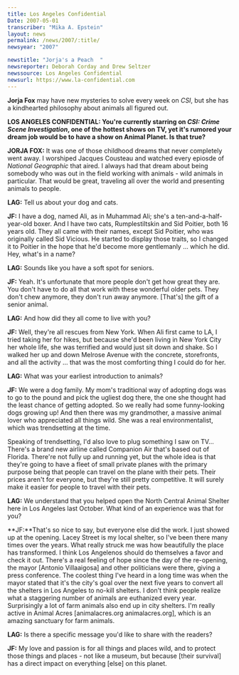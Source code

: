 ```yaml
---
title: Los Angeles Confidential
Date: 2007-05-01
transcriber: "Mika A. Epstein"
layout: news
permalink: /news/2007/:title/
newsyear: "2007"

newstitle: "Jorja's a Peach  "
newsreporter: Deborah Corday and Drew Seltzer
newssource: Los Angeles Confidential
newsurl: https://www.la-confidential.com
---
```


**Jorja Fox** may have new mysteries to solve every week on *CSI*, but she has a kindhearted philosophy about animals all figured out.

**LOS ANGELES CONFIDENTIAL: You're currently starring on *CSI: Crime Scene Investigation*, one of the hottest shows on TV, yet it's rumored your dream job would be to have a show on Animal Planet. Is that true?**

**JORJA FOX:** It was one of those childhood dreams that never completely went away. I worshiped Jacques Cousteau and watched every epiosde of *National Geographic* that aired. I always had that dream about being somebody who was out in the field working with animals - wild animals in particular. That would be great, traveling all over the world and presenting animals to people.

**LAG:** Tell us about your dog and cats.

**JF:** I have a dog, named Ali, as in Muhammad Ali; she's a ten-and-a-half-year-old boxer. And I have two cats, Rumplestiltskin and Sid Poitier, both 16 years old. They all came with their names, except Sid Poitier, who was originally called Sid Vicious. He started to display those traits, so I changed it to Poitier in the hope that he'd become more gentlemanly ... which he did. Hey, what's in a name?

**LAG:** Sounds like you have a soft spot for seniors.

**JF:** Yeah. It's unfortunate that more people don't get how great they are. You don't have to do all that work with these wonderful older pets. They don't chew anymore, they don't run away anymore. [That's] the gift of a senior animal.

**LAG:** And how did they all come to live with you?

**JF:** Well, they're all rescues from New York. When Ali first came to LA, I tried taking her for hikes, but because she'd been living in New York City her whole life, she was terrified and would just sit down and shake. So I walked her up and down Melrose Avenue with the concrete, storefronts, and all the activity ... that was the most comforting thing I could do for her.

**LAG:** What was your earliest introduction to animals?

**JF:** We were a dog family. My mom's traditional way of adopting dogs was to go to the pound and pick the ugliest dog there, the one she thought had the least chance of getting adopted. So we really had some funny-looking dogs growing up! And then there was my grandmother, a massive animal lover who appreciated all things wild. She was a real environmentalist, which was trendsetting at the time.

Speaking of trendsetting, I'd also love to plug something I saw on TV... There's a brand new airline called Companion Air that's based out of Florida. There're not fully up and running yet, but the whole idea is that they're going to have a fleet of small private planes with the primary purpose being that people can travel on the plane with their pets. Their prices aren't for everyone, but they're still pretty competitive. It will surely make it easier for people to travel with their pets.

**LAG:** We understand that you helped open the North Central Animal Shelter here in Los Angeles last October. What kind of an experience was that for you?

**JF:**That's so nice to say, but everyone else did the work. I just showed up at the opening. Lacey Street is my local shelter, so I've been there many times over the years. What really struck me was how beautifully the place has transformed. I think Los Angelenos should do themselves a favor and check it out. There's a real feeling of hope since the day of the re-opening, the mayor [Antonio Villaaigosa] and other politicians were there, giving a press conference. The coolest thing I've heard in a long time was when the mayor stated that it's the city's goal over the next five years to convert all the shelters in Los Angeles to no-kill shelters. I don't think people realize what a staggering number of animals are euthanized every year. Surprisingly a lot of farm animals also end up in city shelters. I'm really active in Animal Acres [animalacres.org animalacres.org], which is an amazing sanctuary for farm animals.

**LAG:** Is there a specific message you'd like to share with the readers?

**JF:** My love and passion is for all things and places wild, and to protect those things and places - not like a museum, but because [their survival] has a direct impact on everything [else] on this planet.
